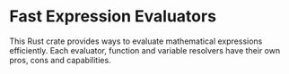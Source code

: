 # Fast Expression Evaluators

This Rust crate provides ways to evaluate mathematical expressions efficiently.
Each evaluator, function and variable resolvers have their own pros, cons and capabilities.
